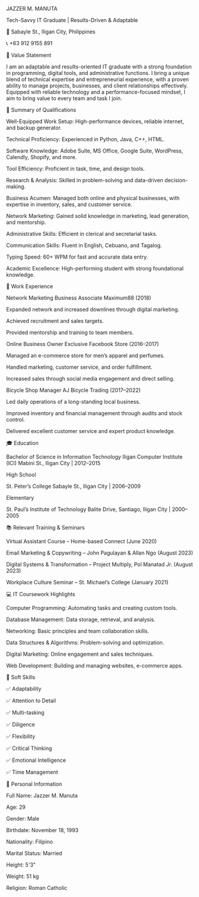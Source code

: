 JAZZER M. MANUTA


Tech-Savvy IT Graduate | Results-Driven
& Adaptable

📍 Sabayle St., Iligan City, Philippines

📞 +63 912 9155 891



💼 Value Statement

I am an adaptable and results-oriented IT graduate with a strong foundation in programming,
digital tools, and administrative functions. I bring a unique blend of technical
expertise and entrepreneurial experience, with a proven ability to manage projects,
businesses, and client relationships effectively. Equipped with reliable technology
and a performance-focused mindset, I aim to bring value to every team and task I join.

📌 Summary of Qualifications


Well-Equipped Work Setup: High-performance devices, reliable internet, and backup generator.


Technical Proficiency: Experienced in Python, Java, C++, HTML.


Software Knowledge: Adobe Suite, MS Office, Google Suite, WordPress, Calendly, Shopify, and more.


Tool Efficiency: Proficient in task, time, and design tools.


Research & Analysis: Skilled in problem-solving and data-driven decision-making.


Business Acumen: Managed both online and physical businesses, with expertise in inventory, sales, and customer service.


Network Marketing: Gained solid knowledge in marketing, lead generation, and mentorship.


Administrative Skills: Efficient in clerical and secretarial tasks.


Communication Skills: Fluent in English, Cebuano, and Tagalog.


Typing Speed: 60+ WPM for fast and accurate data entry.


Academic Excellence: High-performing student with strong foundational knowledge.




💼 Work Experience


Network Marketing Business Associate
Maximum88 (2018)

Expanded network and increased downlines through digital marketing.

Achieved recruitment and sales targets.

Provided mentorship and training to team members.



Online Business Owner
Exclusive Facebook Store (2016–2017)

Managed an e-commerce store for men’s apparel and perfumes.

Handled marketing, customer service, and order fulfillment.

Increased sales through social media engagement and direct selling.



Bicycle Shop Manager
AJ Bicycle Trading (2017–2022)

Led daily operations of a long-standing local business.

Improved inventory and financial management through audits and stock control.

Delivered excellent customer service and expert product knowledge.




🎓 Education


Bachelor of Science in Information Technology
Iligan Computer Institute (ICI)
Mabini St., Iligan City | 2012–2015


High School

St. Peter’s College
Sabayle St., Iligan City | 2006–2009


Elementary

St. Paul’s Institute of Technology
Balite Drive, Santiago, Iligan City | 2000–2005


📚 Relevant Training & Seminars


Virtual Assistant Course – Home-based Connect (June 2020)


Email Marketing & Copywriting – John Pagulayan & Allan Ngo (August 2023)


Digital Systems & Transformation – Project Multiply, Pol Manatad Jr. (August 2023)


Workplace Culture Seminar – St. Michael’s College (January 2021)



💻 IT Coursework Highlights


Computer Programming: Automating tasks and creating custom tools.


Database Management: Data storage, retrieval, and analysis.


Networking: Basic principles and team collaboration skills.


Data Structures & Algorithms: Problem-solving and optimization.


Digital Marketing: Online engagement and sales techniques.


Web Development: Building and managing websites, e-commerce apps.



🌟 Soft Skills

✅ Adaptability

✅ Attention to Detail

✅ Multi-tasking

✅ Diligence

✅ Flexibility

✅ Critical Thinking

✅ Emotional Intelligence

✅ Time Management



🧍 Personal Information

Full Name: Jazzer M. Manuta

Age: 29

Gender: Male

Birthdate: November 18, 1993

Nationality: Filipino

Marital Status: Married

Height: 5'3"

Weight: 51 kg

Religion: Roman Catholic
